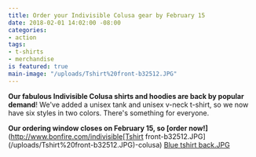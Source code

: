 ```yaml
---
title: Order your Indivisible Colusa gear by February 15
date: 2018-02-01 14:02:00 -08:00
categories:
- action
tags:
- t-shirts
- merchandise
is featured: true
main-image: "/uploads/Tshirt%20front-b32512.JPG"
---
```


**Our fabulous Indivisible Colusa shirts and hoodies are back by popular demand**! We've added a unisex tank and unisex v-neck t-shirt, so we now have six styles in two colors. There's something for everyone. 

**Our ordering window closes on February 15, so [order now!]**(http://www.bonfire.com/indivisible[Tshirt front-b32512.JPG](/uploads/Tshirt%20front-b32512.JPG)-colusa)
[Blue tshirt back.JPG](/uploads/Blue%20tshirt%20back.JPG)